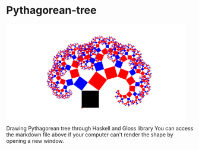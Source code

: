 # Pythagorean-tree
![](https://github.com/King-141319/Pythagorean-tree/blob/main/Pythagorean-tree.png)
Drawing Pythagorean tree through Haskell and Gloss library
You can access the markdown file above if your computer can't render the shape by opening a new window.
